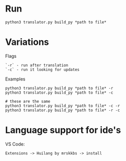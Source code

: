 #   Run

    python3 translator.py build_py *path to file*

# Variations
Flags

    `-r` - run after translation
    `-c` - run it looking for updates

Examples
    
    python3 translator.py build_py *path to file* -r    
    python3 translator.py build_py *path to file* -c 

    # these are the same
    python3 translator.py build_py *path to file* -c -r
    python3 translator.py build_py *path to file* -r -c

# Language support for ide's
VS Code:

    Extensions -> Huilang by mrskkbs -> install
